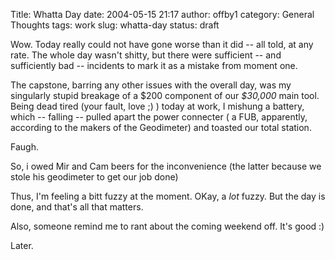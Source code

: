 Title: Whatta Day
date: 2004-05-15 21:17
author: offby1
category: General Thoughts
tags: work
slug: whatta-day
status: draft

Wow. Today really could not have gone worse than it did \-- all told, at any rate. The whole day wasn't shitty, but there were sufficient \-- and sufficiently bad \-- incidents to mark it as a mistake from moment one.

The capstone, barring any other issues with the overall day, was my singularly stupid breakage of a \$200 component of our _\$30,000_ main tool. Being dead tired (your fault, love ;) ) today at work, I mishung a battery, which \-- falling \-- pulled apart the power connecter ( a FUB, apparently, according to the makers of the Geodimeter) and toasted our total station.

Faugh.

So, i owed Mir and Cam beers for the inconvenience (the latter because we stole his geodimeter to get our job done)

Thus, I'm feeling a bitt fuzzy at the moment. OKay, a _lot_ fuzzy. But the day is done, and that's all that matters.

Also, someone remind me to rant about the coming weekend off. It's good :)

Later.
